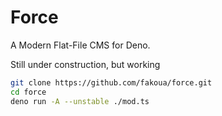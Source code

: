 # Force
A Modern Flat-File CMS for Deno.

Still under construction, but working

```bash
git clone https://github.com/fakoua/force.git
cd force
deno run -A --unstable ./mod.ts
```

